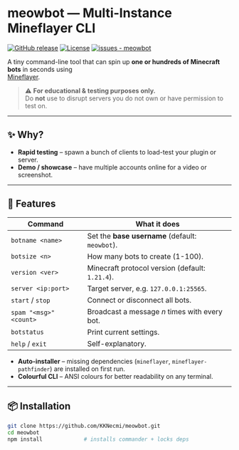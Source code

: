 # meowbot — Multi-Instance Mineflayer CLI

[![GitHub release](https://img.shields.io/github/release/KKNecmi/meowbot?include_prereleases=&sort=semver&color=blue)](https://github.com/KKNecmi/meowbot/releases/)
[![License](https://img.shields.io/badge/license-MIT-blue)](#-license)
[![issues - meowbot](https://img.shields.io/github/issues/KKNecmi/meowbot?color=darkgreen)](https://github.com/KKNecmi/meowbot/issues)

A tiny command-line tool that can spin up **one or hundreds of Minecraft bots** in seconds using  
[Mineflayer](https://github.com/PrismarineJS/mineflayer).

> ⚠️ **For educational & testing purposes only.**  
> Do **not** use to disrupt servers you do not own or have permission to test on.

---

## ✨ Why?

- **Rapid testing** – spawn a bunch of clients to load-test your plugin or server.
- **Demo / showcase** – have multiple accounts online for a video or screenshot.

---

## 🚀 Features

| Command                | What it does                                    |
| ---------------------- | ----------------------------------------------- |
| `botname <name>`       | Set the **base username** (default: `meowbot`). |
| `botsize <n>`          | How many bots to create (1-100).                |
| `version <ver>`        | Minecraft protocol version (default: `1.21.4`). |
| `server <ip:port>`     | Target server, e.g. `127.0.0.1:25565`.          |
| `start` / `stop`       | Connect or disconnect all bots.                 |
| `spam "<msg>" <count>` | Broadcast a message _n_ times with every bot.   |
| `botstatus`            | Print current settings.                         |
| `help` / `exit`        | Self-explanatory.                               |

- **Auto-installer** – missing dependencies (`mineflayer`, `mineflayer-pathfinder`) are installed on first run.
- **Colourful CLI** – ANSI colours for better readability on any terminal.

---

## 📦 Installation

```bash
git clone https://github.com/KKNecmi/meowbot.git
cd meowbot
npm install             # installs commander + locks deps
```
